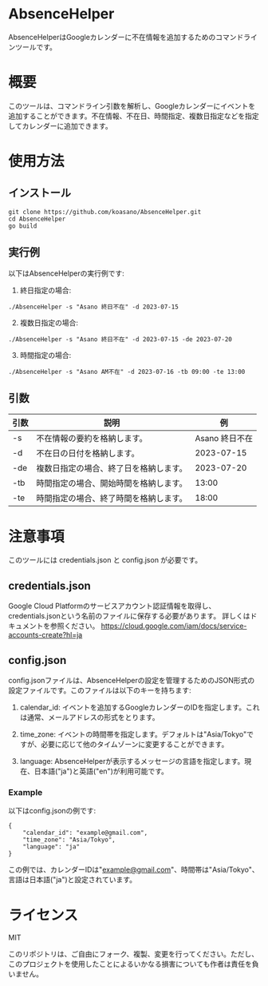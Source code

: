 # AbsenceHelper
AbsenceHelperはGoogleカレンダーに不在情報を追加するためのコマンドラインツールです。

# 概要
このツールは、コマンドライン引数を解析し、Googleカレンダーにイベントを追加することができます。不在情報、不在日、時間指定、複数日指定などを指定してカレンダーに追加できます。

# 使用方法
## インストール

```
git clone https://github.com/koasano/AbsenceHelper.git
cd AbsenceHelper
go build
```
## 実行例
以下はAbsenceHelperの実行例です:

1. 終日指定の場合:
```
./AbsenceHelper -s "Asano 終日不在" -d 2023-07-15
```
2. 複数日指定の場合:
```
./AbsenceHelper -s "Asano 終日不在" -d 2023-07-15 -de 2023-07-20
```
3. 時間指定の場合:
```
./AbsenceHelper -s "Asano AM不在" -d 2023-07-16 -tb 09:00 -te 13:00
```

## 引数

|  引数 |  説明  | 例 |
| ---- | ---- | ---- |
| -s	| 不在情報の要約を格納します。 | Asano 終日不在 |
| -d	| 不在日の日付を格納します。 | 2023-07-15 |
| -de	| 複数日指定の場合、終了日を格納します。 | 2023-07-20 |
| -tb	| 時間指定の場合、開始時間を格納します。 | 13:00 |
| -te	| 時間指定の場合、終了時間を格納します。 | 18:00 |

# 注意事項
このツールには credentials.json と config.json が必要です。

## credentials.json
Google Cloud Platformのサービスアカウント認証情報を取得し、credentials.jsonという名前のファイルに保存する必要があります。
詳しくはドキュメントを参照ください。
https://cloud.google.com/iam/docs/service-accounts-create?hl=ja

## config.json
config.jsonファイルは、AbsenceHelperの設定を管理するためのJSON形式の設定ファイルです。このファイルは以下のキーを持ちます:

1. calendar_id: イベントを追加するGoogleカレンダーのIDを指定します。これは通常、メールアドレスの形式をとります。

2. time_zone: イベントの時間帯を指定します。デフォルトは"Asia/Tokyo"ですが、必要に応じて他のタイムゾーンに変更することができます。

3. language: AbsenceHelperが表示するメッセージの言語を指定します。現在、日本語("ja")と英語("en")が利用可能です。

### Example
以下はconfig.jsonの例です:

```
{
    "calendar_id": "example@gmail.com",
    "time_zone": "Asia/Tokyo",
    "language": "ja"
}
```

この例では、カレンダーIDは"example@gmail.com"、時間帯は"Asia/Tokyo"、言語は日本語("ja")と設定されています。

# ライセンス
MIT

このリポジトリは、ご自由にフォーク、複製、変更を行ってください。ただし、このプロジェクトを使用したことによるいかなる損害についても作者は責任を負いません。
